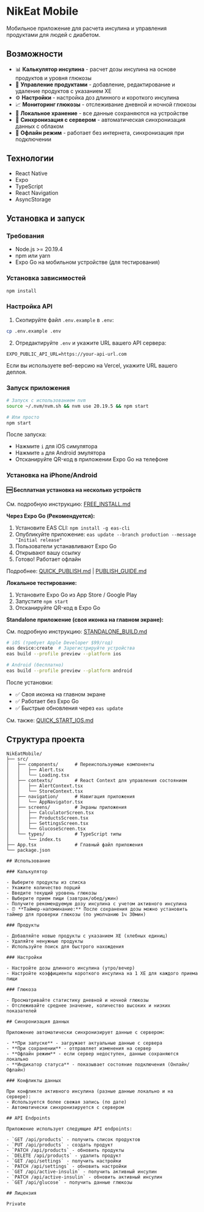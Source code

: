 # NikEat Mobile

Мобильное приложение для расчета инсулина и управления продуктами для людей с диабетом.

## Возможности

- 📊 **Калькулятор инсулина** - расчет дозы инсулина на основе продуктов и уровня глюкозы
- 🍎 **Управление продуктами** - добавление, редактирование и удаление продуктов с указанием ХЕ
- ⚙️ **Настройки** - настройка доз длинного и короткого инсулина
- 📈 **Мониторинг глюкозы** - отслеживание дневной и ночной глюкозы
- 💾 **Локальное хранение** - все данные сохраняются на устройстве
- 🔄 **Синхронизация с сервером** - автоматическая синхронизация данных с облаком
- 📴 **Офлайн режим** - работает без интернета, синхронизация при подключении

## Технологии

- React Native
- Expo
- TypeScript
- React Navigation
- AsyncStorage

## Установка и запуск

### Требования

- Node.js >= 20.19.4
- npm или yarn
- Expo Go на мобильном устройстве (для тестирования)

### Установка зависимостей

```bash
npm install
```

### Настройка API

1. Скопируйте файл `.env.example` в `.env`:
```bash
cp .env.example .env
```

2. Отредактируйте `.env` и укажите URL вашего API сервера:
```
EXPO_PUBLIC_API_URL=https://your-api-url.com
```

Если вы используете веб-версию на Vercel, укажите URL вашего деплоя.

### Запуск приложения

```bash
# Запуск с использованием nvm
source ~/.nvm/nvm.sh && nvm use 20.19.5 && npm start

# Или просто
npm start
```

После запуска:
- Нажмите `i` для iOS симулятора
- Нажмите `a` для Android эмулятора
- Отсканируйте QR-код в приложении Expo Go на телефоне

### Установка на iPhone/Android

#### 🆓 Бесплатная установка на несколько устройств

См. подробную инструкцию: [FREE_INSTALL.md](./FREE_INSTALL.md)

**Через Expo Go (Рекомендуется):**
1. Установите EAS CLI: `npm install -g eas-cli`
2. Опубликуйте приложение: `eas update --branch production --message "Initial release"`
3. Пользователи устанавливают Expo Go
4. Открывают вашу ссылку
5. Готово! Работает офлайн

Подробнее: [QUICK_PUBLISH.md](./QUICK_PUBLISH.md) | [PUBLISH_GUIDE.md](./PUBLISH_GUIDE.md)

**Локальное тестирование:**
1. Установите Expo Go из App Store / Google Play
2. Запустите `npm start`
3. Отсканируйте QR-код в Expo Go

**Standalone приложение (своя иконка на главном экране):**

См. подробную инструкцию: [STANDALONE_BUILD.md](./STANDALONE_BUILD.md)

```bash
# iOS (требует Apple Developer $99/год)
eas device:create  # Зарегистрируйте устройства
eas build --profile preview --platform ios

# Android (бесплатно)
eas build --profile preview --platform android
```

После установки:
- ✅ Своя иконка на главном экране
- ✅ Работает без Expo Go
- ✅ Быстрые обновления через `eas update`

См. также: [QUICK_START_IOS.md](./QUICK_START_IOS.md)

## Структура проекта

```
NikEatMobile/
├── src/
│   ├── components/      # Переиспользуемые компоненты
│   │   ├── Alert.tsx
│   │   └── Loading.tsx
│   ├── contexts/        # React Context для управления состоянием
│   │   ├── AlertContext.tsx
│   │   └── StoreContext.tsx
│   ├── navigation/      # Навигация приложения
│   │   └── AppNavigator.tsx
│   ├── screens/         # Экраны приложения
│   │   ├── CalculatorScreen.tsx
│   │   ├── ProductsScreen.tsx
│   │   ├── SettingsScreen.tsx
│   │   └── GlucoseScreen.tsx
│   └── types/           # TypeScript типы
│       └── index.ts
├── App.tsx              # Главный файл приложения
└── package.json

## Использование

### Калькулятор

- Выберите продукты из списка
- Укажите количество порций
- Введите текущий уровень глюкозы
- Выберите прием пищи (завтрак/обед/ужин)
- Получите рекомендуемую дозу инсулина с учетом активного инсулина
- ⏰ **Таймер-напоминание:** После сохранения дозы можно установить таймер для проверки глюкозы (по умолчанию 1ч 30мин)

### Продукты

- Добавляйте новые продукты с указанием ХЕ (хлебных единиц)
- Удаляйте ненужные продукты
- Используйте поиск для быстрого нахождения

### Настройки

- Настройте дозы длинного инсулина (утро/вечер)
- Настройте коэффициенты короткого инсулина на 1 ХЕ для каждого приема пищи

### Глюкоза

- Просматривайте статистику дневной и ночной глюкозы
- Отслеживайте среднее значение, количество высоких и низких показателей

## Синхронизация данных

Приложение автоматически синхронизирует данные с сервером:

- **При запуске** - загружает актуальные данные с сервера
- **При сохранении** - отправляет изменения на сервер
- **Офлайн режим** - если сервер недоступен, данные сохраняются локально
- **Индикатор статуса** - показывает состояние подключения (Онлайн/Офлайн)

### Конфликты данных

При конфликте активного инсулина (разные данные локально и на сервере):
- Используется более свежая запись (по дате)
- Автоматически синхронизируется с сервером

## API Endpoints

Приложение использует следующие API endpoints:

- `GET /api/products` - получить список продуктов
- `PUT /api/products` - создать продукт
- `PATCH /api/products` - обновить продукты
- `DELETE /api/products` - удалить продукт
- `GET /api/settings` - получить настройки
- `PATCH /api/settings` - обновить настройки
- `GET /api/active-insulin` - получить активный инсулин
- `PATCH /api/active-insulin` - обновить активный инсулин
- `GET /api/glucose` - получить данные глюкозы

## Лицензия

Private
